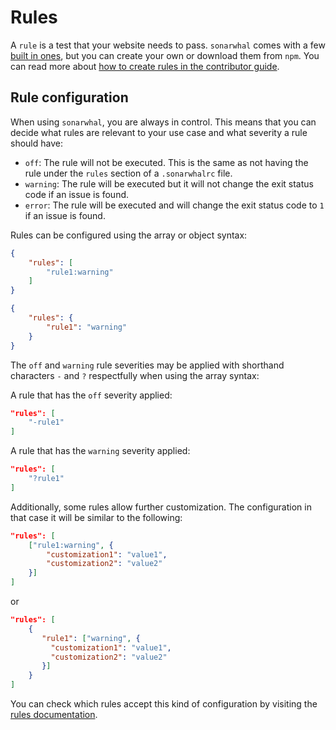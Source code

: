 # Rules

A `rule` is a test that your website needs to pass. `sonarwhal` comes with
a few [built in ones](../rules/), but you can create your own or download
them from `npm`. You can read more about [how to create rules in the
contributor guide](../../contributor-guide/how-to/rule/index.md).

## Rule configuration

When using `sonarwhal`, you are always in control. This means that you can
decide what rules are relevant to your use case and what severity a rule
should have:

* `off`: The rule will not be executed. This is the same as not having
  the rule under the `rules` section of a `.sonarwhalrc` file.
* `warning`: The rule will be executed but it will not change the exit
  status code if an issue is found.
* `error`: The rule will be executed and will change the exit status
  code to `1` if an issue is found.

Rules can be configured using the array or object syntax:

```json
{
    "rules": [
        "rule1:warning"
    ]
}
```

```json
{
    "rules": {
        "rule1": "warning"
    }
}
```

The `off` and `warning` rule severities may be applied with shorthand
characters `-` and `?` respectfully when using the array syntax:

A rule that has the `off` severity applied:

```json
"rules": [
    "-rule1"
]
```

A rule that has the `warning` severity applied:

```json
"rules": [
    "?rule1"
]
```

Additionally, some rules allow further customization. The configuration
in that case it will be similar to the following:

```json
"rules": [
    ["rule1:warning", {
        "customization1": "value1",
        "customization2": "value2"
    }]
]
```

or

```json
"rules": [
    {
       "rule1": ["warning", {
         "customization1": "value1",
         "customization2": "value2"
       }]
    }
]
```

You can check which rules accept this kind of configuration by
visiting the [rules documentation](../rules/).
